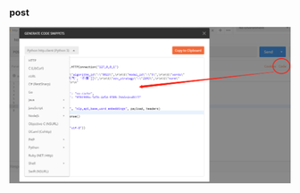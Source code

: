 ### post

![postman_post](https://github.com/bifeng/deep_coding_notes/raw/master/image/postman_post.png)





